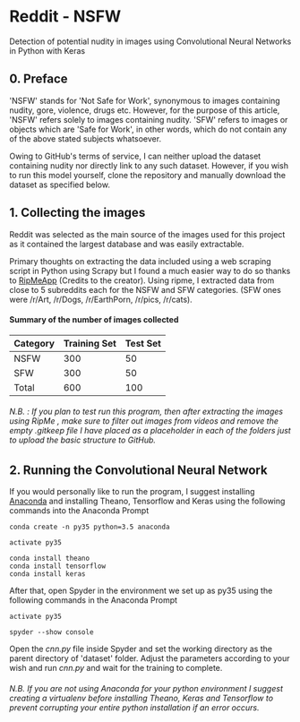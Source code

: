 # Reddit - NSFW
Detection of potential nudity in images using Convolutional Neural Networks in Python with Keras

## 0. Preface
'NSFW' stands for 'Not Safe for Work', synonymous to images containing nudity, gore, violence, drugs etc. However, for the purpose of this article, 'NSFW' refers solely to images containing nudity.
'SFW' refers to images or objects which are 'Safe for Work', in other words, which do not contain any of the above stated subjects whatsoever.

Owing to GitHub's terms of service, I can neither upload the dataset containing nudity nor directly link to any such dataset. However, if you wish to run this model yourself, clone the repository and manually download the dataset as specified below.

## 1. Collecting the images
Reddit was selected as the main source of the images used for this project as it contained the largest database and was easily extractable.

Primary thoughts on extracting the data included using a web scraping script in Python using Scrapy but I found a much easier way to do so thanks to [RipMeApp](https://github.com/ripmeapp/ripme) (Credits to the creator). Using ripme, I extracted data from close to 5 subreddits each for the NSFW and SFW categories. (SFW ones were /r/Art, /r/Dogs, /r/EarthPorn, /r/pics, /r/cats). 

#### Summary of the number of images collected

Category | Training Set | Test Set
-------- | ------------ | ---------
NSFW | 300 | 50
SFW | 300 | 50
Total | 600 | 100

###### N.B. : If you plan to test run this program, then after extracting the images using RipMe , make sure to filter out images from videos and remove the empty .gitkeep file I have placed as a placeholder in each of the folders just to upload the basic structure to GitHub.

## 2. Running the Convolutional Neural Network

If you would personally like to run the program, I suggest installing [Anaconda](https://www.anaconda.com/download/) and installing Theano, Tensorflow and Keras using the following commands into the Anaconda Prompt

```
conda create -n py35 python=3.5 anaconda

activate py35

conda install theano
conda install tensorflow
conda install keras
```

After that, open Spyder in the environment we set up as py35 using the following commands in the Anaconda Prompt
```
activate py35

spyder --show console
```

Open the *cnn.py* file inside Spyder and set the working directory as the parent directory of 'dataset' folder.
Adjust the parameters according to your wish and run *cnn.py* and wait for the training to complete.

###### N.B. If you are not using Anaconda for your python environment I suggest creating a virtualenv before installing Theano, Keras and Tensorflow to prevent corrupting your entire python installation if an error occurs.
